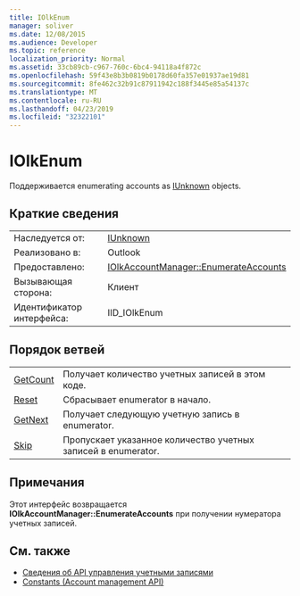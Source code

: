```yaml
---
title: IOlkEnum
manager: soliver
ms.date: 12/08/2015
ms.audience: Developer
ms.topic: reference
localization_priority: Normal
ms.assetid: 33cb89cb-c967-760c-6bc4-94118a4f872c
ms.openlocfilehash: 59f43e8b3b0819b0178d60fa357e01937ae19d81
ms.sourcegitcommit: 8fe462c32b91c87911942c188f3445e85a54137c
ms.translationtype: MT
ms.contentlocale: ru-RU
ms.lasthandoff: 04/23/2019
ms.locfileid: "32322101"
---
```

# <a name="iolkenum"></a>IOlkEnum

Поддерживается enumerating accounts as [IUnknown](https://docs.microsoft.com/windows/desktop/api/unknwn/nn-unknwn-iunknown) objects. 
  
## <a name="quick-info"></a>Краткие сведения

|||
|:-----|:-----|
|Наследуется от:  <br/> |[IUnknown](https://docs.microsoft.com/windows/desktop/api/unknwn/nn-unknwn-iunknown) <br/> |
|Реализовано в:  <br/> |Outlook  <br/> |
|Предоставлено:  <br/> |[IOlkAccountManager::EnumerateAccounts](iolkaccountmanager-enumerateaccounts.md) <br/> |
|Вызывающая сторона:  <br/> |Клиент  <br/> |
|Идентификатор интерфейса:  <br/> |IID_IOlkEnum  <br/> |
   
## <a name="vtable-order"></a>Порядок ветвей

|||
|:-----|:-----|
|[GetCount](iolkenum-getcount.md) <br/> |Получает количество учетных записей в этом коде.  <br/> |
|[Reset](iolkenum-reset.md) <br/> |Сбрасывает enumerator в начало.  <br/> |
|[GetNext](iolkenum-getnext.md) <br/> |Получает следующую учетную запись в enumerator.  <br/> |
|[Skip](iolkenum-skip.md) <br/> |Пропускает указанное количество учетных записей в enumerator.  <br/> |
   
## <a name="remarks"></a>Примечания

Этот интерфейс возвращается **IOlkAccountManager::EnumerateAccounts** при получении нумератора учетных записей. 
  
## <a name="see-also"></a>См. также

- [Сведения об API управления учетными записями](about-the-account-management-api.md) 
- [Constants (Account management API)](constants-account-management-api.md)

